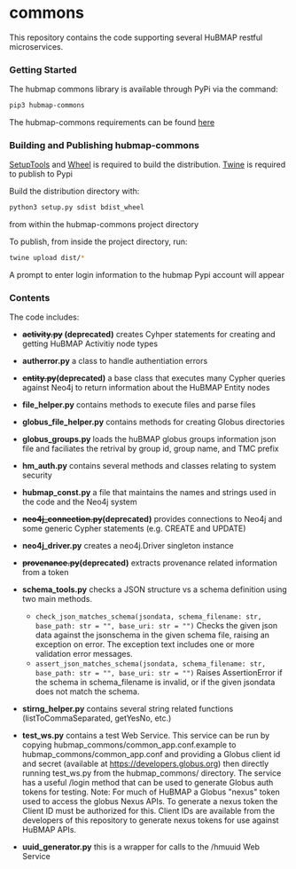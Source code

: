# commons
This repository contains the code supporting several HuBMAP restful microservices.

### Getting Started

The hubmap commons library is available through PyPi via the command:

```bash
pip3 hubmap-commons
```

The hubmap-commons requirements can be found [here](requirements.txt)

### Building and Publishing hubmap-commons

<a href="https://pypi.org/project/setuptools/">SetupTools</a> and <a href="https://pypi.org/project/wheel/">Wheel</a> is required to build the distribution. <a href="https://pypi.org/project/twine/">Twine</a> is required to publish to Pypi

Build the distribution directory with: 

```bash
python3 setup.py sdist bdist_wheel
```

from within the hubmap-commons project directory

To publish, from inside the project directory, run:

```bash
twine upload dist/*
```

A prompt to enter login information to the hubmap Pypi account will appear

### Contents

The code includes:

* **~~activity.py~~ (deprecated)** creates Cyhper statements for creating and getting HuBMAP Activitiy node types

* **autherror.py** a class to handle authentiation errors

* **~~entity.py~~(deprecated)** a base class that executes many Cypher queries against Neo4j to return information about the HuBMAP Entity nodes

* **file_helper.py** contains methods to execute files and parse files

* **globus_file_helper.py** contains methods for creating Globus directories

* **globus_groups.py** loads the huBMAP globus groups information json file and faciliates the retrival by group id, group name, and TMC prefix

* **hm_auth.py** contains several methods and classes relating to system security

* **hubmap_const.py** a file that maintains the names and strings used in the code and the Neo4j system

* **~~neo4j_connection.py~~(deprecated)** provides connections to Neo4j and some generic Cypher statements (e.g. CREATE and UPDATE)

* **neo4j_driver.py** creates a neo4j.Driver singleton instance

* **~~provenance.py~~(deprecated)** extracts provenance related information from a token

* **schema_tools.py** checks a JSON structure vs a schema definition using two main methods. 

    - `check_json_matches_schema(jsondata, schema_filename: str, base_path: str = "", base_uri: str = "")`
    Checks the given json data against the jsonschema in the given schema file, raising an exception on error. The exception text includes one or more validation error messages.
    - `assert_json_matches_schema(jsondata, schema_filename: str, base_path: str = "", base_uri: str = "")` 
    Raises AssertionError if the schema in schema_filename is invalid, or if the given jsondata does not match the schema.
    
* **stirng_helper.py** contains several string related functions (listToCommaSeparated, getYesNo, etc.)

* **test_ws.py** contains a test Web Service.  This service can be run by copying hubmap_commons/common_app.conf.example to hubmap_commons/common_app.conf and providing a Globus client id and secret (available at https://developers.globus.org) then directly running test_ws.py from the hubmap_commons/ directory.  The service has a useful /login method that can be used to generate Globus auth tokens for testing.  Note: For much of HuBMAP a Globus "nexus" token used to access the globus Nexus APIs.  To generate a nexus token the Client ID must be authorized for this.  Client IDs are available from the developers of this repository to generate nexus tokens for use against HuBMAP APIs.

* **uuid_generator.py** this is a wrapper for calls to the /hmuuid Web Service
